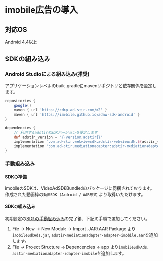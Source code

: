 # imobile広告の導入

## 対応OS

Android 4.4以上

## SDKの組み込み

### Android Studioによる組み込み(推奨)
アプリケーションレベルのbuild.gradleにmavenリポジトリと依存関係を設定します。

```groovy hl_lines="7 12"
repositories {
    google()
    maven { url 'https://cdnp.ad-stir.com/m2' }
    maven { url 'https://imobile.github.io/adnw-sdk-android' }
}

dependencies {
    // 利用するadstirのSDKバージョンを設定します
    def adstir_version = "{{version.adstir}}"
    implementation "com.ad-stir.webviewsdk:adstir-webviewsdk:${adstir_version}"
    implementation "com.ad-stir.mediationadapter:adstir-mediationadapter-imobile:${adstir_version}"
}
```

### 手動組み込み
#### SDKの準備
imobileのSDKは、VideoAdSDKBundledのパッケージに同梱されております。
作成された動画枠の`動画SDK (Android / AAR形式)`より取得いただけます。

#### SDKの組み込み
初期設定の[SDKの手動組み込み](../init/manual_integration.md)の完了後、下記の手順で追加してください。

1. File -> New -> New Module -> Import .JAR/.AAR Package より`imobileSdkAds.jar`, `adstir-mediationadapter-adapter-imobile.aar`を追加します。
2. File -> Project Structure -> Dependencies -> app より`imobileSdkAds`, `adstir-mediationadapter-adapter-imobile`を追加します。
